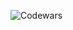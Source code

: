 ![Codewars](https://www.codewars.com/users/pedrocganem/badges/large)

<!-- [![Anurag's GitHub stats](https://github-readme-stats.vercel.app/api?username=pedrocganem)](https://github.com/anuraghazra/github-readme-stats)

[![Top Langs](https://github-readme-stats.vercel.app/api/top-langs/?username=pedrocganem&layout=compact)](https://github.com/anuraghazra/github-readme-stats) -->

<!--
**pedrocganem/pedrocganem** is a ✨ _special_ ✨ repository because its `README.md` (this file) appears on your GitHub profile.

Here are some ideas to get you started:

- 🔭 I’m currently working on ...
- 🌱 I’m currently learning ...
- 👯 I’m looking to collaborate on ...
- 🤔 I’m looking for help with ...
- 💬 Ask me about ...
- 📫 How to reach me: ...
- 😄 Pronouns: ...
- ⚡ Fun fact: ...
-->
